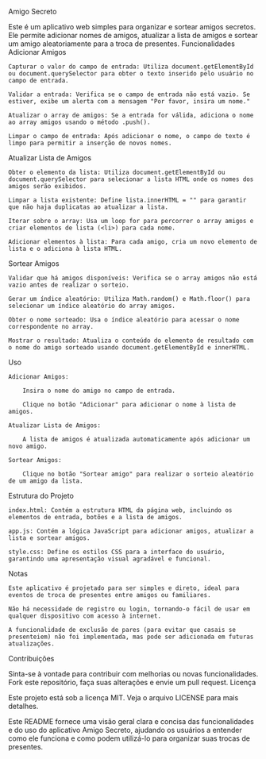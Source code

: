 Amigo Secreto

Este é um aplicativo web simples para organizar e sortear amigos secretos. Ele permite adicionar nomes de amigos, atualizar a lista de amigos e sortear um amigo aleatoriamente para a troca de presentes.
Funcionalidades
Adicionar Amigos

    Capturar o valor do campo de entrada: Utiliza document.getElementById ou document.querySelector para obter o texto inserido pelo usuário no campo de entrada.

    Validar a entrada: Verifica se o campo de entrada não está vazio. Se estiver, exibe um alerta com a mensagem "Por favor, insira um nome."

    Atualizar o array de amigos: Se a entrada for válida, adiciona o nome ao array amigos usando o método .push().

    Limpar o campo de entrada: Após adicionar o nome, o campo de texto é limpo para permitir a inserção de novos nomes.

Atualizar Lista de Amigos

    Obter o elemento da lista: Utiliza document.getElementById ou document.querySelector para selecionar a lista HTML onde os nomes dos amigos serão exibidos.

    Limpar a lista existente: Define lista.innerHTML = "" para garantir que não haja duplicatas ao atualizar a lista.

    Iterar sobre o array: Usa um loop for para percorrer o array amigos e criar elementos de lista (<li>) para cada nome.

    Adicionar elementos à lista: Para cada amigo, cria um novo elemento de lista e o adiciona à lista HTML.

Sortear Amigos

    Validar que há amigos disponíveis: Verifica se o array amigos não está vazio antes de realizar o sorteio.

    Gerar um índice aleatório: Utiliza Math.random() e Math.floor() para selecionar um índice aleatório do array amigos.

    Obter o nome sorteado: Usa o índice aleatório para acessar o nome correspondente no array.

    Mostrar o resultado: Atualiza o conteúdo do elemento de resultado com o nome do amigo sorteado usando document.getElementById e innerHTML.

Uso

    Adicionar Amigos:

        Insira o nome do amigo no campo de entrada.

        Clique no botão "Adicionar" para adicionar o nome à lista de amigos.

    Atualizar Lista de Amigos:

        A lista de amigos é atualizada automaticamente após adicionar um novo amigo.

    Sortear Amigos:

        Clique no botão "Sortear amigo" para realizar o sorteio aleatório de um amigo da lista.

Estrutura do Projeto

    index.html: Contém a estrutura HTML da página web, incluindo os elementos de entrada, botões e a lista de amigos.

    app.js: Contém a lógica JavaScript para adicionar amigos, atualizar a lista e sortear amigos.

    style.css: Define os estilos CSS para a interface do usuário, garantindo uma apresentação visual agradável e funcional.

Notas

    Este aplicativo é projetado para ser simples e direto, ideal para eventos de troca de presentes entre amigos ou familiares.

    Não há necessidade de registro ou login, tornando-o fácil de usar em qualquer dispositivo com acesso à internet.

    A funcionalidade de exclusão de pares (para evitar que casais se presenteiem) não foi implementada, mas pode ser adicionada em futuras atualizações.

Contribuições

Sinta-se à vontade para contribuir com melhorias ou novas funcionalidades. Fork este repositório, faça suas alterações e envie um pull request.
Licença

Este projeto está sob a licença MIT. Veja o arquivo LICENSE para mais detalhes.

Este README fornece uma visão geral clara e concisa das funcionalidades e do uso do aplicativo Amigo Secreto, ajudando os usuários a entender como ele funciona e como podem utilizá-lo para organizar suas trocas de presentes.
